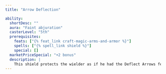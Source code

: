 ```yaml
---
title: "Arrow Deflection"

ability:
  shortDesc: ""
  aura: "Faint abjuration"
  casterLevel: "5th"
  prerequisites:
    feats: ["{% feat_link craft-magic-arms-and-armor %}"]
    spells: ["{% spell_link shield %}"]
    special: []
  marketPriceSpecial: "+2 bonus"
  description: |
    This shield protects the wielder as if he had the Deflect Arrows feat. Once per round when he would normally be struck by a ranged weapon, he can make a DC 20 Reflex save. If the ranged weapon has an enhancement bonus, the DC increases by that amount. If he succeeds, the shield deflects the weapon. He must be aware of the attack and not flat-footed. Attempting to deflect a ranged weapon doesn't count as an action. Exceptional ranged weapons, such as boulders hurled by giants or _acid arrows_, can't be deflected.
---
```


